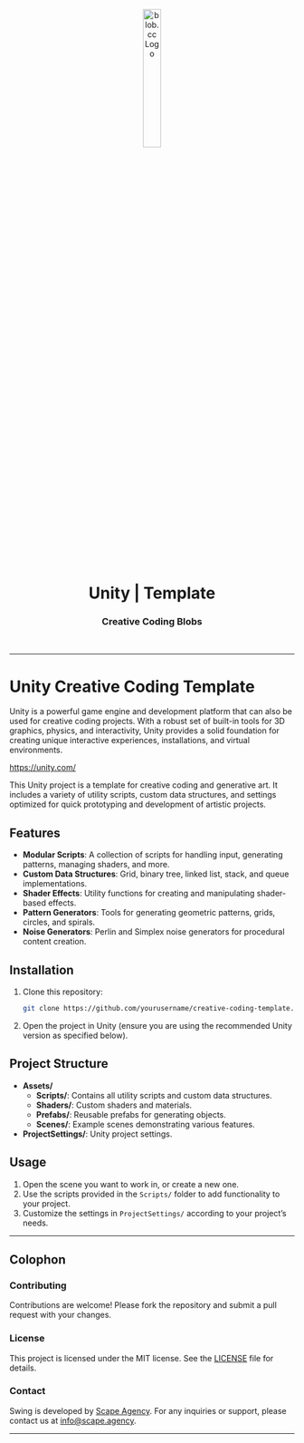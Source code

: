 <p align="center">
    <img src="https://github.com/scape-agency/blob.cc/blob/54daa7b589f4294c7858b362013eb57ea525ab4e/res/logo/logo-07-topaz%400.3x.png" width="25%" height="25%" alt="blob.cc Logo">
</p>
<h1 align='center' style='border-bottom: none;'>Unity | Template</h1>
<h3 align='center'>Creative Coding Blobs</h3>
<br/>

---

# Unity Creative Coding Template

Unity is a powerful game engine and development platform that can also be used for creative coding projects. With a robust set of built-in tools for 3D graphics, physics, and interactivity, Unity provides a solid foundation for creating unique interactive experiences, installations, and virtual environments.

<https://unity.com/>

This Unity project is a template for creative coding and generative art. It includes a variety of utility scripts, custom data structures, and settings optimized for quick prototyping and development of artistic projects.

## Features

- **Modular Scripts**: A collection of scripts for handling input, generating patterns, managing shaders, and more.
- **Custom Data Structures**: Grid, binary tree, linked list, stack, and queue implementations.
- **Shader Effects**: Utility functions for creating and manipulating shader-based effects.
- **Pattern Generators**: Tools for generating geometric patterns, grids, circles, and spirals.
- **Noise Generators**: Perlin and Simplex noise generators for procedural content creation.

## Installation

1. Clone this repository:

   ```bash
   git clone https://github.com/yourusername/creative-coding-template.git
   ```

2. Open the project in Unity (ensure you are using the recommended Unity version as specified below).

## Project Structure

- **Assets/**
  - **Scripts/**: Contains all utility scripts and custom data structures.
  - **Shaders/**: Custom shaders and materials.
  - **Prefabs/**: Reusable prefabs for generating objects.
  - **Scenes/**: Example scenes demonstrating various features.
- **ProjectSettings/**: Unity project settings.

## Usage

1. Open the scene you want to work in, or create a new one.
2. Use the scripts provided in the `Scripts/` folder to add functionality to your project.
3. Customize the settings in `ProjectSettings/` according to your project’s needs.


---

## Colophon

### Contributing

Contributions are welcome! Please fork the repository and submit a pull request with your changes.

### License

This project is licensed under the MIT license. See the [LICENSE](LICENSE) file for details.

### Contact

Swing is developed by [Scape Agency](https://www.scape.agency). For any inquiries or support, please contact us at [info@scape.agency](info@scape.agency).

---

